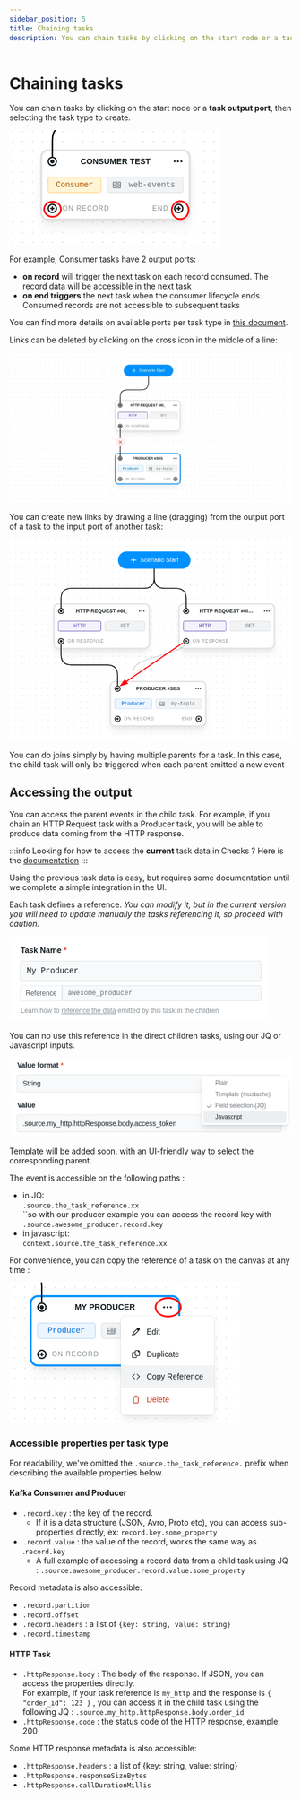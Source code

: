 ```yaml
---
sidebar_position: 5
title: Chaining tasks
description: You can chain tasks by clicking on the start node or a task output port, then selecting the task type to create.
---
```


# Chaining tasks

You can chain tasks by clicking on the start node or a **task output port**, then selecting the task type to create.&#x20;

![Consumers have 2 output ports](../../assets/output-ports.png)

For example, Consumer tasks have 2 output ports:

- **on record** will trigger the next task on each record consumed. The record data will be accessible in the next task
- **on end triggers** the next task when the consumer lifecycle ends. Consumed records are not accessible to subsequent tasks

You can find more details on available ports per task type in [this document](tasks/task-ports).

Links can be deleted by clicking on the cross icon in the middle of a line:

![Deleting a link](../../assets/delete-link.webp)

You can create new links by drawing a line (dragging) from the output port of a task to the input port of another task:

![You can join branches easily](../../assets/joining.png)

You can do joins simply by having multiple parents for a task. In this case, the child task will only be triggered when each parent emitted a new event

## Accessing the output

You can access the parent events in the child task. For example, if you chain an HTTP Request task with a Producer task, you will be able to produce data coming from the HTTP response.

:::info
Looking for how to access the **current** task data in Checks ? Here is the [documentation](test-checks/accessing-kafka-message-data/)
:::

Using the previous task data is easy, but requires some documentation until we complete a simple integration in the UI.

Each task defines a reference. _You can modify it, but in the current version you will need to update manually the tasks referencing it, so proceed with caution._

![](../../assets/reference.png)

You can no use this reference in the direct children tasks, using our JQ or Javascript inputs.

![](../../assets/custom-input-access.png)

Template will be added soon, with an UI-friendly way to select the corresponding parent.

The event is accessible on the following paths :&#x20;

- in JQ: \
  `.source.the_task_reference.xx` \
  ``so with our producer example you can access the record key with `.source.awesome_producer.record.key`&#x20;
- in javascript: \
  `context.source.the_task_reference.xx`

For convenience, you can copy the reference of a task on the canvas at any time :&#x20;

![You can copy the a node reference directly from the canvas](<../../assets/copy-ref (1).png>)

### Accessible properties per task type &#x20;

For readability, we've omitted the `.source.the_task_reference.` prefix when describing the available properties below.

#### Kafka Consumer and Producer&#x20;

- `.record.key` : the key of the record.&#x20;
  - If it is a data structure (JSON, Avro, Proto etc), you can access sub-properties directly, ex: `record.key.some_property`
- `.record.value` : the value of the record, works the same way as .`record.key`
  - A full example of accessing a record data from a child task using JQ : `.source.awesome_producer.record.value.some_property`

Record metadata is also accessible:&#x20;

- `.record.partition`
- `.record.offset`
- `.record.headers` : a list of `{key: string, value: string}`
- `.record.timestamp`

#### HTTP Task

- `.httpResponse.body` : The body of the response. If JSON, you can access the properties directly.\
  For example, if your task reference is `my_http` and the response is `{ "order_id": 123 }` , you can access it in the child task using the following JQ : `.source.my_http.httpResponse.body.order_id`&#x20;
- `.httpResponse.code` : the status code of the HTTP response, example: 200

Some HTTP response metadata is also accessible:&#x20;

- `.httpResponse.headers` : a list of {key: string, value: string}
- `.httpResponse.responseSizeBytes`
- `.httpResponse.callDurationMillis`
